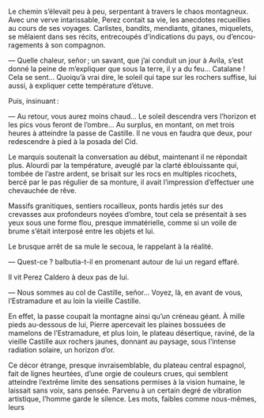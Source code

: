 Le chemin s’élevait peu à peu, serpentant à travers le chaos montagneux.
Avec une verve intarissable, Perez contait sa vie, les anecdotes recueillies
au cours de ses voyages. Carlistes, bandits, mendiants, gitanes, miquelets,
se mêlaient dans ses récits, entrecoupés d’indications du pays, ou d’encou-
ragements à son compagnon.

— Quelle chaleur, señor ; un savant, que j’ai conduit un jour à Avila,
s’est donné la peine de m’expliquer que sous la terre, il y a du feu… Catalane ! Cela se sent… Quoiqu’à vrai dire, le soleil qui tape sur les rochers suffise, lui aussi, à expliquer cette température d’étuve.

Puis, insinuant :

— Au retour, vous aurez moins chaud… Le soleil descendra vers l’horizon et les pics vous feront de l’ombre… Au surplus, en montant, on met
trois heures à atteindre la passe de Castille. Il ne vous en faudra que deux, pour redescendre à pied à la posada del Cid.

Le marquis soutenait la conversation au début, maintenant il ne répondait plus. Alourdi par la température, aveuglé par la clarté éblouissante qui,
tombée de l’astre ardent, se brisait sur les rocs en multiples ricochets,
bercé par le pas régulier de sa monture, il avait l’impression d’effectuer
une chevauchée de rêve.

Massifs granitiques, sentiers rocailleux, ponts hardis jetés sur des crevasses aux profondeurs noyées d’ombre, tout cela se présentait à ses yeux
sous une forme flou, presque immatérielle, comme si un voile de brume
s’était interposé entre les objets et lui.

Le brusque arrêt de sa mule le secoua, le rappelant à la réalité.

— Quest-ce ? balbutia-t-il en promenant autour de lui un regard effaré.

Il vit Perez Caldero à deux pas de lui.

— Nous sommes au col de Castille, señor… Voyez, là, en avant de vous,
l’Estramadure et au loin la vieille Castille.

En effet, la passe coupait la montagne ainsi qu’un créneau géant. À mille
pieds au-dessous de lui, Pierre apercevait les plaines bossuées de mamelons
de l’Estramadure, et plus loin, le plateau désertique, raviné, de la vieille
Castille aux rochers jaunes, donnant au paysage, sous l’intense radiation
solaire, un horizon d’or.

Ce décor étrange, presque invraisemblable, du plateau central espagnol, fait de lignes heurtées, d’une orgie de couleurs crues, qui semblent atteindre l’extrême limite des sensations permises à la vision humaine, le laissait sans
voix, sans pensée. Parvenu à un certain degré de vibration artistique, l’homme garde le silence. Les mots, faibles comme nous-mêmes, leurs

